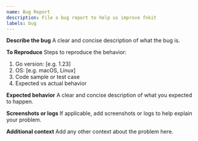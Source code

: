 ```yaml
---
name: Bug Report
description: File a bug report to help us improve fnkit
labels: bug
---
```


**Describe the bug**
A clear and concise description of what the bug is.

**To Reproduce**
Steps to reproduce the behavior:
1. Go version: [e.g. 1.23]
2. OS: [e.g. macOS, Linux]
3. Code sample or test case
4. Expected vs actual behavior

**Expected behavior**
A clear and concise description of what you expected to happen.

**Screenshots or logs**
If applicable, add screenshots or logs to help explain your problem.

**Additional context**
Add any other context about the problem here.
